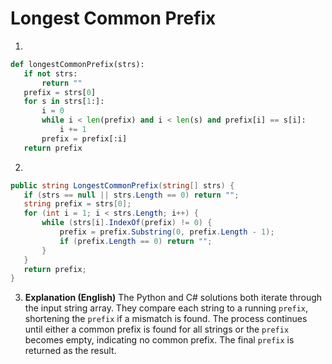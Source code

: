 # Longest Common Prefix

1.
 ```python
def longestCommonPrefix(strs):
    if not strs:
        return ""
    prefix = strs[0]
    for s in strs[1:]:
        i = 0
        while i < len(prefix) and i < len(s) and prefix[i] == s[i]:
            i += 1
        prefix = prefix[:i]
    return prefix
```
2.
 ```csharp
public string LongestCommonPrefix(string[] strs) {
    if (strs == null || strs.Length == 0) return "";
    string prefix = strs[0];
    for (int i = 1; i < strs.Length; i++) {
        while (strs[i].IndexOf(prefix) != 0) {
            prefix = prefix.Substring(0, prefix.Length - 1);
            if (prefix.Length == 0) return "";
        }
    }
    return prefix;
}
```
3. **Explanation (English)** The Python and C# solutions both iterate through the input string array.  They compare each string to a running `prefix`, shortening the `prefix` if a mismatch is found.  The process continues until either a common prefix is found for all strings or the `prefix` becomes empty, indicating no common prefix. The final `prefix` is returned as the result.
	